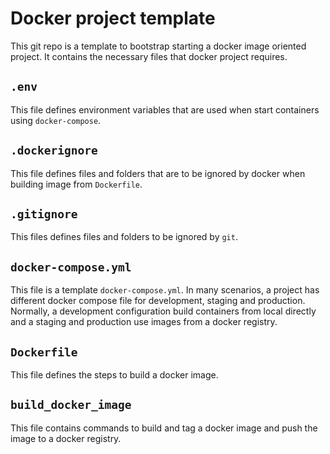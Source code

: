 # Docker project template

This git repo is a template to bootstrap starting a docker image oriented project. It contains the necessary files that docker project requires. 

## `.env`
This file defines environment variables that are used when start containers using `docker-compose`. 

## `.dockerignore`
This file defines files and folders that are to be ignored by docker when building image from `Dockerfile`.

## `.gitignore`
This files defines files and folders to be ignored by `git`. 

## `docker-compose.yml`
This file is a template `docker-compose.yml`. In many scenarios, a project has different docker compose file for development, staging and production. Normally, a development configuration build containers from local directly and a staging and production use images from a docker registry. 

## `Dockerfile`
This file defines the steps to build a docker image. 

## `build_docker_image`
This file contains commands to build and tag a docker image and push the image to a docker registry. 

